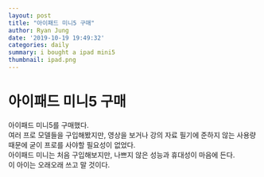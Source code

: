```yaml
---
layout: post
title: "아이패드 미니5 구매"
author: Ryan Jung
date: '2019-10-19 19:49:32'
categories: daily
summary: i bought a ipad mini5
thumbnail: ipad.png
---
```


# 아이패드 미니5 구매
아이패드 미니5를 구매했다.<br>
여러 프로 모델들을 구입해봤지만, 영상을 보거나 강의 자료 필기에 준하지 않는 사용량 때문에 굳이 프로를 사야할 필요성이 없었다.<br>
아이패드 미니는 처음 구입해보지만, 나쁘지 않은 성능과 휴대성이 마음에 든다.<br>
이 아이는 오래오래 쓰고 말 것이다.<br>

